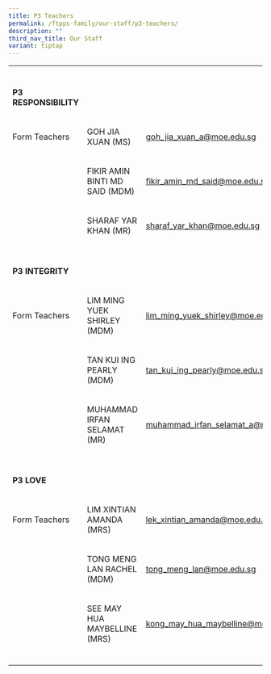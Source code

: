 ```yaml
---
title: P3 Teachers
permalink: /ftpps-family/our-staff/p3-teachers/
description: ""
third_nav_title: Our Staff
variant: tiptap
---
```

<table style="minWidth: 75px">
<colgroup>
<col>
<col>
<col>
</colgroup>
<tbody>
<tr>
<th rowspan="1" colspan="1">
<p></p>
</th>
<th rowspan="1" colspan="1">
<p></p>
</th>
<th rowspan="1" colspan="1">
<p></p>
</th>
</tr>
<tr>
<td rowspan="1" colspan="1">
<p><strong>P3 RESPONSIBILITY</strong>
</p>
</td>
<td rowspan="1" colspan="1">
<p></p>
</td>
<td rowspan="1" colspan="1">
<p></p>
</td>
</tr>
<tr>
<td rowspan="1" colspan="1">
<p>Form Teachers</p>
</td>
<td rowspan="1" colspan="1">
<p>GOH JIA XUAN (MS)</p>
</td>
<td rowspan="1" colspan="1">
<p><a href="mailto:goh_jia_xuan_a@moe.edu.sg" rel="noopener noreferrer nofollow" target="_blank"><u>goh_jia_xuan_a@moe.edu.sg</u></a>
</p>
</td>
</tr>
<tr>
<td rowspan="1" colspan="1">
<p></p>
</td>
<td rowspan="1" colspan="1">
<p>FIKIR AMIN BINTI MD SAID (MDM)</p>
</td>
<td rowspan="1" colspan="1">
<p><a href="mailto:fikir_amin_md_said@moe.edu.sg" rel="noopener noreferrer nofollow" target="_blank"><u>fikir_amin_md_said@moe.edu.sg</u></a>
</p>
</td>
</tr>
<tr>
<td rowspan="1" colspan="1">
<p></p>
</td>
<td rowspan="1" colspan="1">
<p>SHARAF YAR KHAN (MR)</p>
</td>
<td rowspan="1" colspan="1">
<p><a href="mailto:sharaf_yar_khan@moe.edu.sg" rel="noopener noreferrer nofollow" target="_blank">sharaf_yar_khan@moe.edu.sg</a>
</p>
</td>
</tr>
<tr>
<td rowspan="1" colspan="1">
<p></p>
</td>
<td rowspan="1" colspan="1">
<p></p>
</td>
<td rowspan="1" colspan="1">
<p></p>
</td>
</tr>
<tr>
<td rowspan="1" colspan="1">
<p><strong>P3 INTEGRITY</strong>
</p>
</td>
<td rowspan="1" colspan="1">
<p></p>
</td>
<td rowspan="1" colspan="1">
<p></p>
</td>
</tr>
<tr>
<td rowspan="1" colspan="1">
<p>Form Teachers</p>
</td>
<td rowspan="1" colspan="1">
<p>LIM MING YUEK SHIRLEY (MDM)</p>
</td>
<td rowspan="1" colspan="1">
<p><a href="mailto:lim_ming_yuek_shirley@moe.edu.sg" rel="noopener noreferrer nofollow" target="_blank"><u>lim_ming_yuek_shirley@moe.edu.sg</u></a>
</p>
</td>
</tr>
<tr>
<td rowspan="1" colspan="1">
<p></p>
</td>
<td rowspan="1" colspan="1">
<p>TAN KUI ING PEARLY (MDM)</p>
</td>
<td rowspan="1" colspan="1">
<p><a href="mailto:tan_kui_ing_pearly@moe.edu.sg" rel="noopener noreferrer nofollow" target="_blank"><u>tan_kui_ing_pearly@moe.edu.sg</u></a>
</p>
</td>
</tr>
<tr>
<td rowspan="1" colspan="1">
<p></p>
</td>
<td rowspan="1" colspan="1">
<p>MUHAMMAD IRFAN SELAMAT (MR)</p>
</td>
<td rowspan="1" colspan="1">
<p><a href="mailto:muhammad_irfan_selamat_a@moe.edu.sg" rel="noopener noreferrer nofollow" target="_blank">muhammad_irfan_selamat_a@moe.edu.sg</a>
</p>
</td>
</tr>
<tr>
<td rowspan="1" colspan="1">
<p></p>
</td>
<td rowspan="1" colspan="1">
<p></p>
</td>
<td rowspan="1" colspan="1">
<p></p>
</td>
</tr>
<tr>
<td rowspan="1" colspan="1">
<p><strong>P3 LOVE</strong>
</p>
</td>
<td rowspan="1" colspan="1">
<p></p>
</td>
<td rowspan="1" colspan="1">
<p></p>
</td>
</tr>
<tr>
<td rowspan="1" colspan="1">
<p>Form Teachers</p>
</td>
<td rowspan="1" colspan="1">
<p>LIM XINTIAN AMANDA (MRS)</p>
</td>
<td rowspan="1" colspan="1">
<p><a href="mailto:lek_xintian_amanda@moe.edu.sg" rel="noopener noreferrer nofollow" target="_blank"><u>lek_xintian_amanda@moe.edu.sg</u></a>
</p>
</td>
</tr>
<tr>
<td rowspan="1" colspan="1">
<p></p>
</td>
<td rowspan="1" colspan="1">
<p>TONG MENG LAN RACHEL (MDM)</p>
</td>
<td rowspan="1" colspan="1">
<p><a href="mailto:tong_meng_lan@moe.edu.sg" rel="noopener noreferrer nofollow" target="_blank"><u>tong_meng_lan@moe.edu.sg</u></a>
</p>
</td>
</tr>
<tr>
<td rowspan="1" colspan="1">
<p></p>
</td>
<td rowspan="1" colspan="1">
<p>SEE MAY HUA MAYBELLINE (MRS)</p>
</td>
<td rowspan="1" colspan="1">
<p><a href="mailto:kong_may_hua_maybelline@moe.edu.sg" rel="noopener noreferrer nofollow" target="_blank"><u>kong_may_hua_maybelline@moe.edu.sg</u></a>
</p>
</td>
</tr>
<tr>
<td rowspan="1" colspan="1">
<p></p>
</td>
<td rowspan="1" colspan="1">
<p></p>
</td>
<td rowspan="1" colspan="1">
<p></p>
</td>
</tr>
</tbody>
</table>
<p></p>
